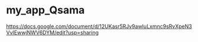 # my_app_Qsama

https://docs.google.com/document/d/12UKasr5RJv9awIuLxmnc9sRvXpeN3VvIEwwjNWV6DYM/edit?usp=sharing
